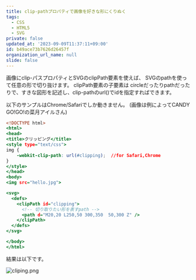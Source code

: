```yaml
---
title: clip-pathプロパティで画像を好きな形にくりぬく
tags:
  - CSS
  - HTML5
  - SVG
private: false
updated_at: '2023-09-09T11:37:11+09:00'
id: b49ace73b7626d26457f
organization_url_name: null
slide: false
---
```


画像にclip-パスプロパティとSVGのclipPath要素を使えば、
SVGのpathを使って任意の形で切り抜けます。
clipPath要素の子要素は circleだったりpathだったりで、すきな図形を記述し、clip-pathのurl()でidを指定すればできます。

以下のサンプルはChrome/Safariでしか動きません。
(画像は例によってCANDY GO!GO!の菜月アイルさん)

````cliping.html
<!DOCTYPE html>
<html>
<head>
<title>クリッピング</title>
<style type="text/css">
img {
    -webkit-clip-path: url(#clipping);  //for Safari,Chrome
}
</style>
</head>
<body>
<img src="hello.jpg">

<svg>
  <defs>
    <clipPath id="clipping">
      <!-- 切り取りたい形を表すpath -->
      <path d="M20,20 L250,50 300,350  50,300 Z" />
    </clipPath>
  </defs>
</svg>

</body>
</html>
````

結果は以下です。

![cliping.png](https://qiita-image-store.s3.amazonaws.com/0/4044/6c277a2d-16a3-3783-1e87-a0e08b504807.png "cliping.png")



